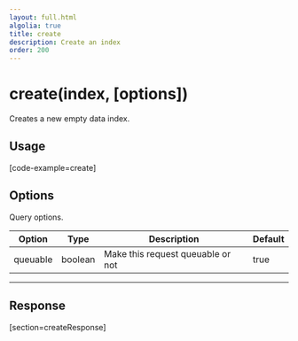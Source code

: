 ```yaml
---
layout: full.html
algolia: true
title: create
description: Create an index
order: 200
---
```


# create(index, [options])

Creates a new empty data index.

## Usage

[code-example=create]

## Options

Query options.

| Option | Type | Description | Default
|--------|------|-------------|---------
| queuable | boolean | Make this request queuable or not  | true

---

## Response

[section=createResponse]
